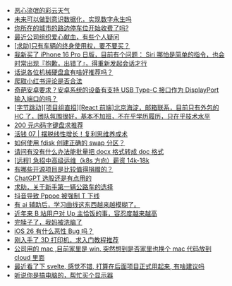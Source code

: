 + [恶心流氓的彩云天气](https://www.v2ex.com/t/1138528)
+ [未来可以做到意识数据化，实现数字永生吗](https://www.v2ex.com/t/1138534)
+ [你所在的城市的路边停车位开始收费了吗?](https://www.v2ex.com/t/1138543)
+ [最近公司组织爱心献血，有些个人疑问](https://www.v2ex.com/t/1138594)
+ [[求助]只有车辆的终身使用权，要不要买？](https://www.v2ex.com/t/1138512)
+ [我新买了 iPhone 16 Pro 日版，目前有个问题： Siri 哪怕是简单的指令，也会时常出现『抱歉，出错了』，得重新发起会话才行](https://www.v2ex.com/t/1138532)
+ [话说各位机械硬盘盒有啥好推荐吗？](https://www.v2ex.com/t/1138520)
+ [爬取小红书评论是否合法](https://www.v2ex.com/t/1138599)
+ [奇葩安卓要求？安卓系统的设备有支持 USB Type-C 接口作为 DisplayPort 输入端口的吗？](https://www.v2ex.com/t/1138523)
+ [[字节跳动][项目组直招][React 前端]北京海淀，邮箱联系，目前只有外包的 HC 了，团队氛围很好，基本不加班，不在乎学历履历，只在乎技术水平](https://www.v2ex.com/t/1138519)
+ [200 元内码字键盘求推荐](https://www.v2ex.com/t/1138531)
+ [活钱 07 | 摆脱线性增长！复利思维养成术](https://www.v2ex.com/t/1138539)
+ [如何使用 fdisk 创建正确的 swap 分区？](https://www.v2ex.com/t/1138590)
+ [请问有没有什么办法能批量把 docx 格式转成 doc 格式](https://www.v2ex.com/t/1138561)
+ [[远程] 急招中高级运维（k8s 方向）薪资 14k-18k](https://www.v2ex.com/t/1138595)
+ [有哪些开源项目是比较值得捐赠的？](https://www.v2ex.com/t/1138596)
+ [ChatGPT 选股还是有点用的](https://www.v2ex.com/t/1138564)
+ [求助，关于新手第一辆公路车的选择](https://www.v2ex.com/t/1138618)
+ [抖音导致 Pppoe 被强制 T 下线](https://www.v2ex.com/t/1138608)
+ [有 ai 辅助后，学习曲线这东西越来越模糊了。](https://www.v2ex.com/t/1138632)
+ [近年来 B 站用户对 Up 主恰饭的事，容忍度越来越高](https://www.v2ex.com/t/1138643)
+ [完犊子了，我妈被洗脑了](https://www.v2ex.com/t/1138669)
+ [iOS 26 有什么恶性 Bug 吗？](https://www.v2ex.com/t/1138653)
+ [刚入手了 3D 打印机，求入门教程推荐](https://www.v2ex.com/t/1138639)
+ [公司用的 mac ,目前家里是 win. 突然想到是否家里也换个 mac 代码放到 cloud 里面](https://www.v2ex.com/t/1138628)
+ [最近看了下 svelte, 感觉不错, 打算在后面项目正式用起来, 有啥建议吗](https://www.v2ex.com/t/1138660)
+ [听说你是搞电脑的，帮忙买个显示器](https://www.v2ex.com/t/1138695)
